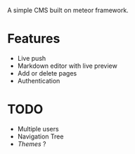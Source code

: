 A simple CMS built on meteor framework.

Features
====

  - Live push
  - Markdown editor with live preview
  - Add or delete pages
  - Authentication

TODO
====

  - Multiple users
  - Navigation Tree
  - *Themes* ?
